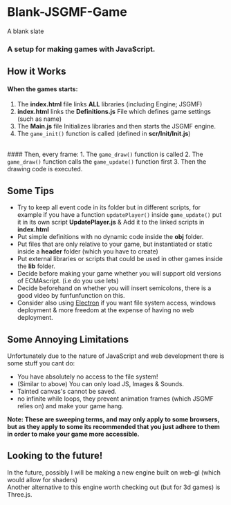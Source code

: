 # Blank-JSGMF-Game
A blank slate
### A setup for making games with JavaScript.

## <b>How it Works</b>

#### When the games starts:
1. The <b>index.html</b> file links <b>ALL</b> libraries (including Engine; JSGMF)
2. <b>index.html</b> links the <b>Definitions.js</b> File which defines game settings (such as name)
3. The <b>Main.js</b> file Initializes libraries and then starts the JSGMF engine.
4. The <code>game_init()</code> function is called (defined in <b>scr/Init/Init.js</b>)

<br />
#### Then, every frame:
1. The <code>game_draw()</code> function is called
2. The <code>game_draw()</code> function calls the <code>game_update()</code> function first
3. Then the drawing code is executed.

## <b>Some Tips</b>
* Try to keep all event code in its folder but in different scripts,
  for example if you have a function <code>updatePlayer()</code> inside <code>game_update()</code>
  put it in its own script <b>UpdatePlayer.js</b> & Add it to the linked scripts in <b>index.html</b>
* Put simple definitions with no dynamic code inside the <b>obj</b> folder.
* Put files that are only relative to your game, but instantiated or static inside a <b>header</b>
  folder (which you have to create)
* Put external libraries or scripts that could be used in other games inside the <b>lib</b> folder.
* Decide before making your game whether you will support old versions of ECMAscript. (i.e do you use lets)
* Decide beforehand on whether you will insert semicolons, there is a good video by funfunfunction on this.
* Consider also using [Electron](http://electron.atom.io/) if you want file system access, windows deployment & more freedom at the expense of having no web deployment.


## <b>Some Annoying Limitations</b>
Unfortunately due to the nature of JavaScript and web development there is some stuff you cant do:
* You have absolutely no access to the file system!
* (Similar to above) You can only load JS, Images & Sounds.
* Tainted canvas's cannot be saved.
* no infinite while loops, they prevent animation frames (which JSGMF relies on) and make your game hang.

<b>Note: These are sweeping terms, and may only apply to some browsers, but as they apply to some
its recommended that you just adhere to them in order to make your game more accessible.</b>


## <b>Looking to the future!</b>
In the future, possibly I will be making a new engine built on web-gl (which would allow for shaders)<br />
Another alternative to this engine worth checking out (but for 3d games) is Three.js.
